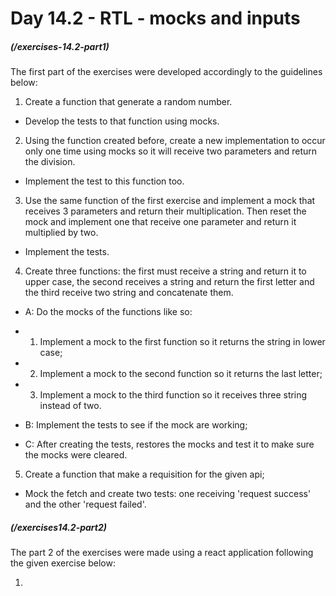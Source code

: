 # Day 14.2 - RTL - mocks and inputs


##### (/exercises-14.2-part1)

The first part of the exercises were developed accordingly to the guidelines below:

1. Create a function that generate a random number.
* Develop the tests to that function using mocks.

2. Using the function created before, create a new implementation to occur only one time using mocks so it will receive two parameters and return the division.
* Implement the test to this function too.

3. Use the same function of the first exercise and implement a mock that receives 3 parameters and return their multiplication. Then reset the mock and implement one that receive one parameter and return it multiplied by two.
* Implement the tests.

4. Create three functions: the first must receive a string and return it to upper case, the second receives a string and return the first letter and the third receive two string and concatenate them.
* A: Do the mocks of the functions like so:
* 1. Implement a mock to the first function so it returns the string in lower case;
* 2. Implement a mock to the second function so it returns the last letter;
* 3. Implement a mock to the third function so it receives three string instead of two.

* B: Implement the tests to see if the mock are working;
* C: After creating the tests, restores the mocks and test it to make sure the mocks were cleared.

5. Create a function that make a requisition for the given api;
* Mock the fetch and create two tests: one receiving 'request success' and the other 'request failed'.


##### (/exercises14.2-part2)

The part 2 of the exercises were made using a react application following the given exercise below:

1. 